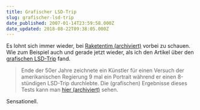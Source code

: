```yaml
---
title: Grafischer LSD-Trip
slug: grafischer-lsd-trip
date_published: 2007-01-14T23:59:58.000Z
date_updated: 2018-08-22T09:38:05.000Z
---
```


Es lohnt sich immer wieder, bei [Raketentim (archiviert)](http://web.archive.org/web/20070121165746/http://www.raketentim.de:80/blog/) vorbei zu schauen. Wie zum Beispiel auch und gerade jetzt wieder, als ich den Artikel über den [grafischen LSD-Trip](http://www.raketentim.de/blog/index.php/2007/01/14/grafischer-lsd-trip/) fand.

> Ende der 50er Jahre zeichnete ein Künstler für einen Versuch der amerikanischen Regierung 9 mal ein Portrait während er einen 8-stündigen LSD-Trip durchlebte. Die (grafischen) Ergebnisse dieses Tests kann man [hier (archiviert)](http://web.archive.org/web/20070115010306/http://www.cowboybooks.com.au:80/html/acidtrip1.html) sehen.

Sensationell.
